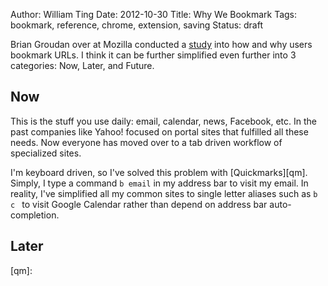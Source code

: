 Author: William Ting
Date: 2012-10-30
Title: Why We Bookmark
Tags: bookmark, reference, chrome, extension, saving
Status: draft

Brian Groudan over at Mozilla conducted a [study][moz] into how and why users
bookmark URLs.  I think it can be further simplified even further into
3 categories: Now, Later, and Future.

## Now

This is the stuff you use daily: email, calendar, news, Facebook, etc. In the
past companies like Yahoo! focused on portal sites that fulfilled all these
needs. Now everyone has moved over to a tab driven workflow of specialized
sites.

I'm keyboard driven, so I've solved this problem with [Quickmarks][qm]. Simply,
I type a command `b email` in my address bar to visit my email. In reality, I've
simplified all my common sites to single letter aliases such as `b c ` to visit
Google Calendar rather than depend on address bar auto-completion.

## Later



[moz]: https://blog.mozilla.org/ux/2012/10/save-for-later/
[qm]:
